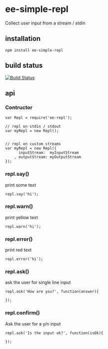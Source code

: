 # ee-simple-repl

Collect user input from a stream / stdin

## installation

	npm install ee-simple-repl

## build status

[![Build Status](https://travis-ci.org/eventEmitter/ee-simple-repl.png?branch=master)](https://travis-ci.org/eventEmitter/ee-simple-repl)


## api

### Contructor

	var Repl = require('ee-repl');

	// repl on stdin / stdout
	var myRepl = new Repl();


	// repl on custom streams
	var myRepl = new Repl({
		  inputStream: 	myInputStream
		, outputStream: myOutputStream
	});



### repl.say()

print some text

	repl.say('hi');



### repl.warn()

print yellow text

	repl.warn('hi');



### repl.error()

print red text

	repl.error('hi');



### repl.ask()

ask the user for single line input

	repl.ask('How are you?', function(answer){

	});



### repl.confirm()

Ask the user for a y/n input

	repl.ask('Is the input ok?', function(isOk){

	});
